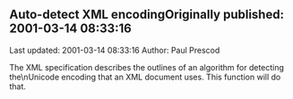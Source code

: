 ## Auto-detect XML encodingOriginally published: 2001-03-14 08:33:16 
Last updated: 2001-03-14 08:33:16 
Author: Paul Prescod 
 
The XML specification describes the outlines of an algorithm for detecting the\nUnicode encoding that an XML document uses. This function will do that.